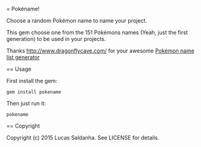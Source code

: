 = Pokéname!

Choose a random Pokémon name to name your project.

This gem choose one from the 151 Pokémons names (Yeah, just the first generation) to be used in your projects.

Thanks http://www.dragonflycave.com/ for your awesome [Pokémon name list generator](http://www.dragonflycave.com/list.aspx)

== Usage

First install the gem:
 
`gem install pokename`

Then just run it:

`pokename`

== Copyright

Copyright (c) 2015 Lucas Saldanha. See LICENSE for details.
